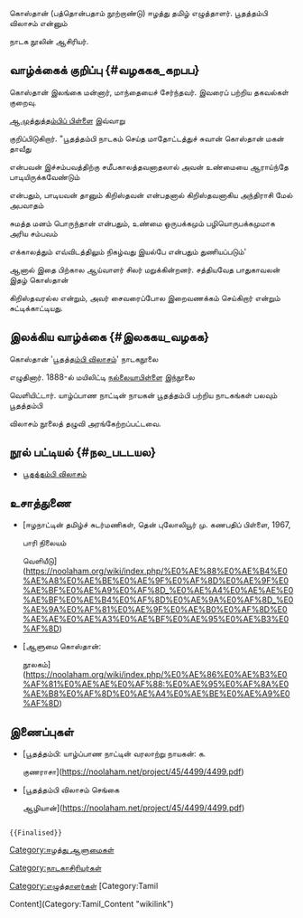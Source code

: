 கொஸ்தான் (பத்தொன்பதாம் நூற்றாண்டு) ஈழத்து தமிழ் எழுத்தாளர். பூதத்தம்பி விலாசம் என்னும்
நாடக நூலின் ஆசிரியர்.

## வாழ்க்கைக் குறிப்பு {#வழககக_கறபப}

கொஸ்தான் இலங்கை மன்னார், மாந்தையைச் சேர்ந்தவர். இவரைப் பற்றிய தகவல்கள் குறைவு.
[ஆ.முத்துத்தம்பிப் பிள்ளை](ஆ.முத்துத்தம்பிப்_பிள்ளை "wikilink") இவ்வாறு
குறிப்பிடுகிறார். "பூதத்தம்பி நாடகம் செய்த மாதோட்டத்துச் சுவான் கொஸ்தான் மகன் தாவீது
என்பவன் இச்சம்பவத்திற்கு சமீபகாலத்தவனாதலால் அவன் உண்மையை ஆராய்ந்தே பாடியிருக்கவேண்டும்
என்பதும், பாடியவன் தானும் கிறிஸ்தவன் என்பதனால் கிறிஸ்தவனாகிய அந்திராசி மேல் அபவாதம்
சுமத்த மனம் பொருந்தான் என்பதும், உண்மை ஒருபக்கமும் பழியொருபக்கமுமாக அரிய சம்பவம்
எக்காலத்தும் எவ்விடத்திலும் நிகழ்வது இயல்பே என்பதும் துணியப்படும்'

ஆனால் இதை பிற்கால ஆய்வாளர் சிலர் மறுக்கின்றனர். சத்தியவேத பாதுகாவலன் இதழ் கொஸ்தான்
கிறிஸ்தவரல்ல என்றும், அவர் சைவரைப்போல இறைவணக்கம் செய்கிறார் என்றும் சுட்டிக்காட்டியது.

## இலக்கிய வாழ்க்கை {#இலககய_வழகக}

கொஸ்தான் \'[பூதத்தம்பி விலாசம்](பூதத்தம்பி_விலாசம் "wikilink")\' நாடகநூலை
எழுதினார். 1888-ல் மயிலிட்டி [நல்லையாபிள்ளை](நல்லையாபிள்ளை "wikilink") இந்நூலை
வெளியிட்டார். யாழ்ப்பாண நாட்டின் நாயகன் பூதத்தம்பி பற்றிய நாடகங்கள் பலவும் பூதத்தம்பி
விலாசம் நூலைத் தழுவி அரங்கேற்றப்பட்டவை.

## நூல் பட்டியல் {#நல_படடயல}

-   [பூதத்தம்பி விலாசம்](பூதத்தம்பி_விலாசம் "wikilink")

## உசாத்துணை

-   [ஈழநாட்டின் தமிழ்ச் சுடர்மணிகள், தென் புலோலியூர் மு. கணபதிப் பிள்ளை, 1967,
    பாரி நிலையம்
    வெளியீடு](https://noolaham.org/wiki/index.php/%E0%AE%88%E0%AE%B4%E0%AE%A8%E0%AE%BE%E0%AE%9F%E0%AF%8D%E0%AE%9F%E0%AE%BF%E0%AE%A9%E0%AF%8D_%E0%AE%A4%E0%AE%AE%E0%AE%BF%E0%AE%B4%E0%AF%8D%E0%AE%9A%E0%AF%8D_%E0%AE%9A%E0%AF%81%E0%AE%9F%E0%AE%B0%E0%AF%8D%E0%AE%AE%E0%AE%A3%E0%AE%BF%E0%AE%95%E0%AE%B3%E0%AF%8D)
-   [ஆளுமை கொஸ்தான்:
    நூலகம்](https://noolaham.org/wiki/index.php/%E0%AE%86%E0%AE%B3%E0%AF%81%E0%AE%AE%E0%AF%88:%E0%AE%95%E0%AF%8A%E0%AE%B8%E0%AF%8D%E0%AE%A4%E0%AE%BE%E0%AE%A9%E0%AF%8D)

## இணைப்புகள்

-   [பூதத்தம்பி: யாழ்ப்பாண நாட்டின் வரலாற்று நாயகன்: க.
    குணராசா](https://noolaham.net/project/45/4499/4499.pdf)
-   [பூதத்தம்பி விலாசம் செங்கை
    ஆழியான்](https://noolaham.net/project/45/4499/4499.pdf)

```{=mediawiki}
{{Finalised}}
```
[Category:ஈழத்து ஆளுமைகள்](Category:ஈழத்து_ஆளுமைகள் "wikilink")
[Category:நாடகாசிரியர்கள்](Category:நாடகாசிரியர்கள் "wikilink")
[Category:எழுத்தாளர்கள்](Category:எழுத்தாளர்கள் "wikilink") [Category:Tamil
Content](Category:Tamil_Content "wikilink")

